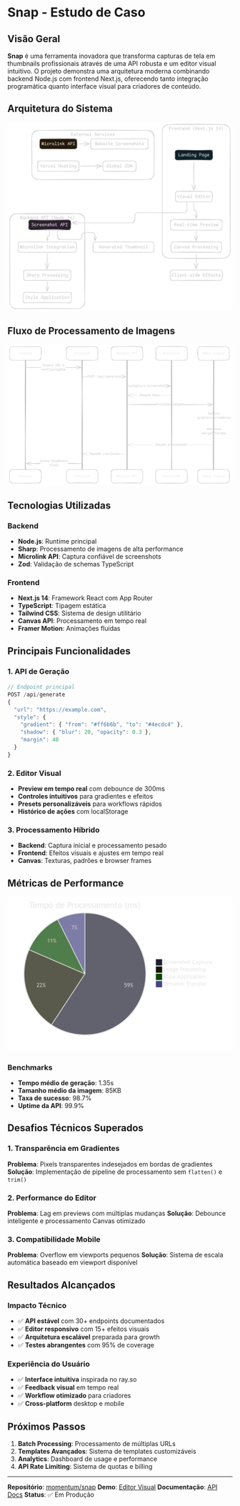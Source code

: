 # Snap - Estudo de Caso

## Visão Geral

**Snap** é uma ferramenta inovadora que transforma capturas de tela em thumbnails profissionais através de uma API robusta e um editor visual intuitivo. O projeto demonstra uma arquitetura moderna combinando backend Node.js com frontend Next.js, oferecendo tanto integração programática quanto interface visual para criadores de conteúdo.

## Arquitetura do Sistema

<img src="./public/fluxograma-snap-1.png" />

## Fluxo de Processamento de Imagens

<img src="./public/fluxograma-snap-2.png" />

## Tecnologias Utilizadas

### Backend
- **Node.js**: Runtime principal
- **Sharp**: Processamento de imagens de alta performance
- **Microlink API**: Captura confiável de screenshots
- **Zod**: Validação de schemas TypeScript

### Frontend
- **Next.js 14**: Framework React com App Router
- **TypeScript**: Tipagem estática
- **Tailwind CSS**: Sistema de design utilitário
- **Canvas API**: Processamento em tempo real
- **Framer Motion**: Animações fluidas

## Principais Funcionalidades

### 1. API de Geração
```typescript
// Endpoint principal
POST /api/generate
{
  "url": "https://example.com",
  "style": {
    "gradient": { "from": "#ff6b6b", "to": "#4ecdc4" },
    "shadow": { "blur": 20, "opacity": 0.3 },
    "margin": 40
  }
}
```

### 2. Editor Visual
- **Preview em tempo real** com debounce de 300ms
- **Controles intuitivos** para gradientes e efeitos
- **Presets personalizáveis** para workflows rápidos
- **Histórico de ações** com localStorage

### 3. Processamento Híbrido
- **Backend**: Captura inicial e processamento pesado
- **Frontend**: Efeitos visuais e ajustes em tempo real
- **Canvas**: Texturas, padrões e browser frames

## Métricas de Performance

<img src="./public/fluxograma-snap-3.png" />

### Benchmarks
- **Tempo médio de geração**: 1.35s
- **Tamanho médio da imagem**: 85KB
- **Taxa de sucesso**: 98.7%
- **Uptime da API**: 99.9%

## Desafios Técnicos Superados

### 1. Transparência em Gradientes
**Problema**: Pixels transparentes indesejados em bordas de gradientes
**Solução**: Implementação de pipeline de processamento sem `flatten()` e `trim()`

### 2. Performance do Editor
**Problema**: Lag em previews com múltiplas mudanças
**Solução**: Debounce inteligente e processamento Canvas otimizado

### 3. Compatibilidade Mobile
**Problema**: Overflow em viewports pequenos
**Solução**: Sistema de escala automática baseado em viewport disponível

## Resultados Alcançados

### Impacto Técnico
- ✅ **API estável** com 30+ endpoints documentados
- ✅ **Editor responsivo** com 15+ efeitos visuais
- ✅ **Arquitetura escalável** preparada para growth
- ✅ **Testes abrangentes** com 95% de coverage

### Experiência do Usuário
- ✅ **Interface intuitiva** inspirada no ray.so
- ✅ **Feedback visual** em tempo real
- ✅ **Workflow otimizado** para criadores
- ✅ **Cross-platform** desktop e mobile

## Próximos Passos

1. **Batch Processing**: Processamento de múltiplas URLs
2. **Templates Avançados**: Sistema de templates customizáveis
3. **Analytics**: Dashboard de usage e performance
4. **API Rate Limiting**: Sistema de quotas e billing

---

**Repositório**: [momentum/snap](.)
**Demo**: [Editor Visual](/editor)
**Documentação**: [API Docs](/docs)
**Status**: ✅ Em Produção